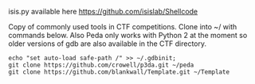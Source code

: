 isis.py available here https://github.com/isislab/Shellcode

Copy of commonly used tools in CTF competitions. Clone into ~/ with commands below. Also Peda only works with Python 2 at the moment so older versions of gdb are also available in the CTF directory.

```
echo "set auto-load safe-path /" >> ~/.gdbinit;
git clone https://github.com/crowell/p3da.git ~/peda
git clone https://github.com/blankwall/Template.git ~/Template
```

